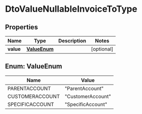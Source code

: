 
# DtoValueNullableInvoiceToType

## Properties
Name | Type | Description | Notes
------------ | ------------- | ------------- | -------------
**value** | [**ValueEnum**](#ValueEnum) |  |  [optional]


<a name="ValueEnum"></a>
## Enum: ValueEnum
Name | Value
---- | -----
PARENTACCOUNT | &quot;ParentAccount&quot;
CUSTOMERACCOUNT | &quot;CustomerAccount&quot;
SPECIFICACCOUNT | &quot;SpecificAccount&quot;



